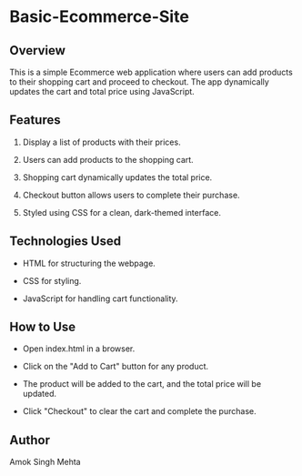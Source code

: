 # Basic-Ecommerce-Site

## Overview

This is a simple Ecommerce web application where users can add products to their shopping cart and proceed to checkout. The app dynamically updates the cart and total price using JavaScript.

## Features

1. Display a list of products with their prices.

2. Users can add products to the shopping cart.

3. Shopping cart dynamically updates the total price.

4. Checkout button allows users to complete their purchase.

5. Styled using CSS for a clean, dark-themed interface.

## Technologies Used

- HTML for structuring the webpage.

- CSS for styling.

- JavaScript for handling cart functionality.

## How to Use

- Open index.html in a browser.

- Click on the "Add to Cart" button for any product.

- The product will be added to the cart, and the total price will be updated.

- Click "Checkout" to clear the cart and complete the purchase.


## Author

Amok Singh Mehta
